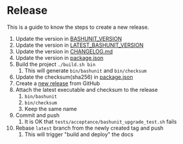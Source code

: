 # Release

This is a guide to know the steps to create a new release.

1. Update the version in [BASHUNIT_VERSION](../bashunit)
1. Update the version in [LATEST_BASHUNIT_VERSION](../install.sh)
1. Update the version in [CHANGELOG.md](../CHANGELOG.md)
1. Update the version in [package.json](../package.json)
1. Build the project `./build.sh bin`
    1. This will generate `bin/bashunit` and `bin/checksum`
1. Update the checksum(sha256) in [package.json](../package.json)
1. Create a [new release](https://github.com/TypedDevs/bashunit/releases/new) from GitHub
1. Attach the latest executable and checksum to the release
    1. `bin/bashunit`
    1. `bin/checksum`
    1. Keep the same name
1. Commit and push
    1. It is OK that `tests/acceptance/bashunit_upgrade_test.sh` fails
1. Rebase `latest` branch from the newly created tag and push
    1. This will trigger "build and deploy" the docs
